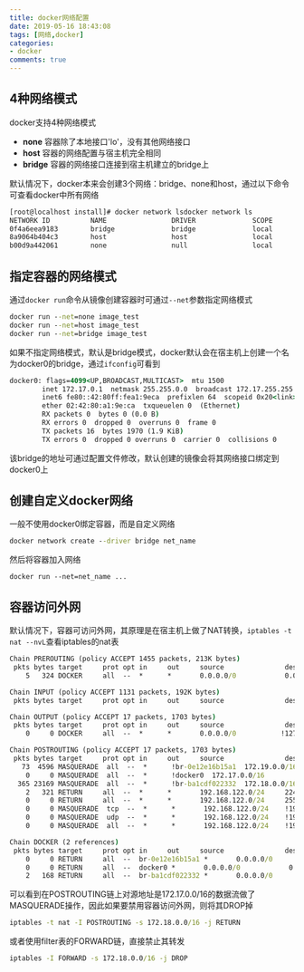 ```yaml
---
title: docker网络配置
date: 2019-05-16 18:43:08
tags: [网络,docker]
categories:
- docker
comments: true
---
```


## 4种网络模式
docker支持4种网络模式
* **none** 容器除了本地接口'lo'，没有其他网络接口
* **host** 容器的网络配置与宿主机完全相同
* **bridge** 容器的网络接口连接到宿主机建立的bridge上

默认情况下，docker本来会创建3个网络：bridge、none和host，通过以下命令可查看docker中所有网络
```cmd
[root@localhost install]# docker network lsdocker network ls
NETWORK ID          NAME                DRIVER              SCOPE
0f4a6eea9183        bridge              bridge              local
8a9064b404c3        host                host                local
b00d9a442061        none                null                local
```

## 指定容器的网络模式
通过`docker run`命令从镜像创建容器时可通过`--net`参数指定网络模式
```cmd
docker run --net=none image_test
docker run --net=host image_test
docker run --net=bridge image_test
```

如果不指定网络模式，默认是bridge模式，docker默认会在宿主机上创建一个名为docker0的bridge，通过`ifconfig`可看到
```cmd
docker0: flags=4099<UP,BROADCAST,MULTICAST>  mtu 1500
        inet 172.17.0.1  netmask 255.255.0.0  broadcast 172.17.255.255
        inet6 fe80::42:80ff:fea1:9eca  prefixlen 64  scopeid 0x20<link>
        ether 02:42:80:a1:9e:ca  txqueuelen 0  (Ethernet)
        RX packets 0  bytes 0 (0.0 B)
        RX errors 0  dropped 0  overruns 0  frame 0
        TX packets 16  bytes 1970 (1.9 KiB)
        TX errors 0  dropped 0 overruns 0  carrier 0  collisions 0
```
该bridge的地址可通过配置文件修改，默认创建的镜像会将其网络接口绑定到docker0上

## 创建自定义docker网络
一般不使用docker0绑定容器，而是自定义网络
```cmd
docker network create --driver bridge net_name
```
然后将容器加入网络
```
docker run --net=net_name ...
```

## 容器访问外网
默认情况下，容器可访问外网，其原理是在宿主机上做了NAT转换，`iptables -t nat --nvL`查看iptables的nat表
```cmd
Chain PREROUTING (policy ACCEPT 1455 packets, 213K bytes)
 pkts bytes target     prot opt in     out     source               destination         
    5   324 DOCKER     all  --  *      *       0.0.0.0/0            0.0.0.0/0            ADDRTYPE match dst-type LOCAL

Chain INPUT (policy ACCEPT 1131 packets, 192K bytes)
 pkts bytes target     prot opt in     out     source               destination         

Chain OUTPUT (policy ACCEPT 17 packets, 1703 bytes)
 pkts bytes target     prot opt in     out     source               destination         
    0     0 DOCKER     all  --  *      *       0.0.0.0/0           !127.0.0.0/8          ADDRTYPE match dst-type LOCAL

Chain POSTROUTING (policy ACCEPT 17 packets, 1703 bytes)
 pkts bytes target     prot opt in     out     source               destination         
   73  4596 MASQUERADE  all  --  *      !br-0e12e16b15a1  172.19.0.0/16        0.0.0.0/0           
    0     0 MASQUERADE  all  --  *      !docker0  172.17.0.0/16        0.0.0.0/0           
  365 23169 MASQUERADE  all  --  *      !br-ba1cdf022332  172.18.0.0/16        0.0.0.0/0           
    2   321 RETURN     all  --  *      *       192.168.122.0/24     224.0.0.0/24        
    0     0 RETURN     all  --  *      *       192.168.122.0/24     255.255.255.255     
    0     0 MASQUERADE  tcp  --  *      *       192.168.122.0/24    !192.168.122.0/24     masq ports: 1024-65535
    0     0 MASQUERADE  udp  --  *      *       192.168.122.0/24    !192.168.122.0/24     masq ports: 1024-65535
    0     0 MASQUERADE  all  --  *      *       192.168.122.0/24    !192.168.122.0/24    

Chain DOCKER (2 references)
 pkts bytes target     prot opt in     out     source               destination         
    0     0 RETURN     all  --  br-0e12e16b15a1 *       0.0.0.0/0            0.0.0.0/0           
    0     0 RETURN     all  --  docker0 *       0.0.0.0/0            0.0.0.0/0           
    2   168 RETURN     all  --  br-ba1cdf022332 *       0.0.0.0/0            0.0.0.0/0
```
可以看到在POSTROUTING链上对源地址是172.17.0.0/16的数据流做了MASQUERADE操作，因此如果要禁用容器访问外网，则将其DROP掉
```cmd
iptables -t nat -I POSTROUTING -s 172.18.0.0/16 -j RETURN
```
或者使用filter表的FORWARD链，直接禁止其转发
```cmd
iptables -I FORWARD -s 172.18.0.0/16 -j DROP
```
